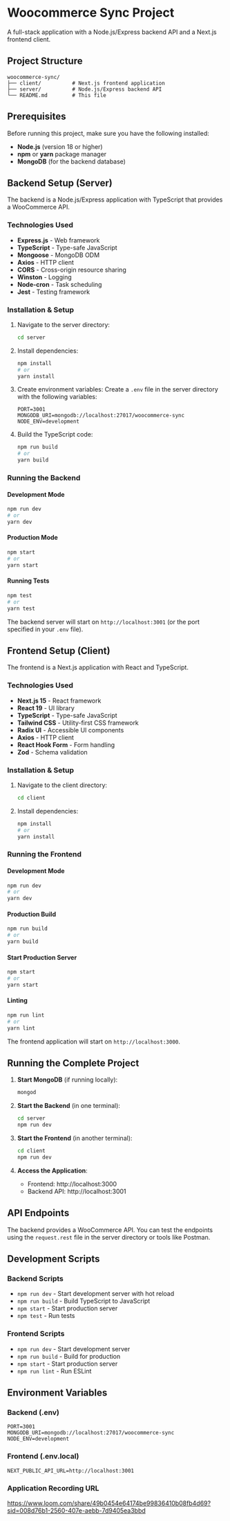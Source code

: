 # Woocommerce Sync Project

A full-stack application with a Node.js/Express backend API and a Next.js frontend client.

## Project Structure

```
woocommerce-sync/
├── client/          # Next.js frontend application
├── server/          # Node.js/Express backend API
└── README.md        # This file
```

## Prerequisites

Before running this project, make sure you have the following installed:

- **Node.js** (version 18 or higher)
- **npm** or **yarn** package manager
- **MongoDB** (for the backend database)

## Backend Setup (Server)

The backend is a Node.js/Express application with TypeScript that provides a WooCommerce API.

### Technologies Used
- **Express.js** - Web framework
- **TypeScript** - Type-safe JavaScript
- **Mongoose** - MongoDB ODM
- **Axios** - HTTP client
- **CORS** - Cross-origin resource sharing
- **Winston** - Logging
- **Node-cron** - Task scheduling
- **Jest** - Testing framework

### Installation & Setup

1. Navigate to the server directory:
   ```bash
   cd server
   ```

2. Install dependencies:
   ```bash
   npm install
   # or
   yarn install
   ```

3. Create environment variables:
   Create a `.env` file in the server directory with the following variables:
   ```env
   PORT=3001
   MONGODB_URI=mongodb://localhost:27017/woocommerce-sync
   NODE_ENV=development
   ```

4. Build the TypeScript code:
   ```bash
   npm run build
   # or
   yarn build
   ```

### Running the Backend

#### Development Mode
```bash
npm run dev
# or
yarn dev
```

#### Production Mode
```bash
npm start
# or
yarn start
```

#### Running Tests
```bash
npm test
# or
yarn test
```

The backend server will start on `http://localhost:3001` (or the port specified in your `.env` file).

## Frontend Setup (Client)

The frontend is a Next.js application with React and TypeScript.

### Technologies Used
- **Next.js 15** - React framework
- **React 19** - UI library
- **TypeScript** - Type-safe JavaScript
- **Tailwind CSS** - Utility-first CSS framework
- **Radix UI** - Accessible UI components
- **Axios** - HTTP client
- **React Hook Form** - Form handling
- **Zod** - Schema validation

### Installation & Setup

1. Navigate to the client directory:
   ```bash
   cd client
   ```

2. Install dependencies:
   ```bash
   npm install
   # or
   yarn install
   ```

### Running the Frontend

#### Development Mode
```bash
npm run dev
# or
yarn dev
```

#### Production Build
```bash
npm run build
# or
yarn build
```

#### Start Production Server
```bash
npm start
# or
yarn start
```

#### Linting
```bash
npm run lint
# or
yarn lint
```

The frontend application will start on `http://localhost:3000`.

## Running the Complete Project

1. **Start MongoDB** (if running locally):
   ```bash
   mongod
   ```

2. **Start the Backend** (in one terminal):
   ```bash
   cd server
   npm run dev
   ```

3. **Start the Frontend** (in another terminal):
   ```bash
   cd client
   npm run dev
   ```

4. **Access the Application**:
   - Frontend: http://localhost:3000
   - Backend API: http://localhost:3001

## API Endpoints

The backend provides a WooCommerce API. You can test the endpoints using the `request.rest` file in the server directory or tools like Postman.

## Development Scripts

### Backend Scripts
- `npm run dev` - Start development server with hot reload
- `npm run build` - Build TypeScript to JavaScript
- `npm start` - Start production server
- `npm test` - Run tests

### Frontend Scripts
- `npm run dev` - Start development server
- `npm run build` - Build for production
- `npm start` - Start production server
- `npm run lint` - Run ESLint

## Environment Variables

### Backend (.env)
```env
PORT=3001
MONGODB_URI=mongodb://localhost:27017/woocommerce-sync
NODE_ENV=development
```

### Frontend (.env.local)
```env
NEXT_PUBLIC_API_URL=http://localhost:3001
```


### Application Recording URL
https://www.loom.com/share/49b0454e64174be99836410b08fb4d69?sid=008d76b1-2560-407e-aebb-7d9405ea3bbd 